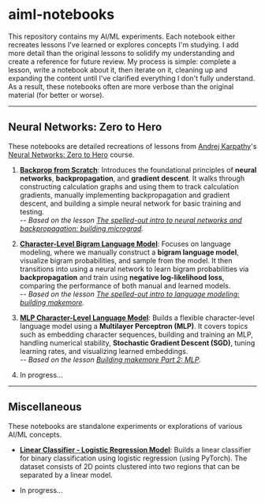 # aiml-notebooks

This repository contains my AI/ML experiments. Each notebook either recreates lessons I've learned or explores concepts I'm studying. I add more detail than the original lessons to solidify my understanding and create a reference for future review. My process is simple: complete a lesson, write a notebook about it, then iterate on it, cleaning up and expanding the content until I've clarified everything I don't fully understand. As a result, these notebooks often are more verbose than the original material (for better or worse).

---

## Neural Networks: Zero to Hero

These notebooks are detailed recreations of lessons from [Andrej Karpathy](https://karpathy.ai/)'s [Neural Networks: Zero to Hero](https://karpathy.ai/zero-to-hero.html) course. 

1. **[Backprop from Scratch](https://colab.research.google.com/github/tsilva/aiml-notebooks/blob/main/karpathy-zero-to-hero/001-backprop-from-scratch.ipynb)**: Introduces the foundational principles of **neural networks**, **backpropagation**, and **gradient descent**. It walks through constructing calculation graphs and using them to track calculation gradients, manually implementing backpropagation and gradient descent, and building a simple neural network for basic training and testing.  
   _-- Based on the lesson [The spelled-out intro to neural networks and backpropagation: building micrograd](https://www.youtube.com/watch?v=VMj-3S1tku0)._ 

2. **[Character-Level Bigram Language Model](https://colab.research.google.com/github/tsilva/aiml-notebooks/blob/main/karpathy-zero-to-hero/002-character-level-bigram-language-model.ipynb)**: Focuses on language modeling, where we manually construct a **bigram language model**, visualize bigram probabilities, and sample from the model. It then transitions into using a neural network to learn bigram probabilities via **backpropagation** and train using **negative log-likelihood loss**, comparing the performance of both manual and learned models.  
   _-- Based on the lesson [The spelled-out intro to language modeling: building makemore](https://www.youtube.com/watch?v=PaCmpygFfXo)._ 

3. **[MLP Character-Level Language Model](https://colab.research.google.com/github/tsilva/aiml-notebooks/blob/main/karpathy-zero-to-hero/003-mlp-character-level-language-model.ipynb)**: Builds a flexible character-level language model using a **Multilayer Perceptron (MLP)**. It covers topics such as embedding character sequences, building and training an MLP, handling numerical stability, **Stochastic Gradient Descent (SGD)**, tuning learning rates, and visualizing learned embeddings.  
   _-- Based on the lesson [Building makemore Part 2: MLP](https://www.youtube.com/watch?v=TCH_1BHY58I)._ 

4. In progress...

---

## Miscellaneous

These notebooks are standalone experiments or explorations of various AI/ML concepts.

- **[Linear Classifier - Logistic Regression Model](https://colab.research.google.com/github/tsilva/aiml-notebooks/blob/main/misc/000-linear-classifier-logistic-regression.ipynb)**: Builds a linear classifier for binary classification using logistic regression (using PyTorch). The dataset consists of 2D points clustered into two regions that can be separated by a linear model. 

- In progress...